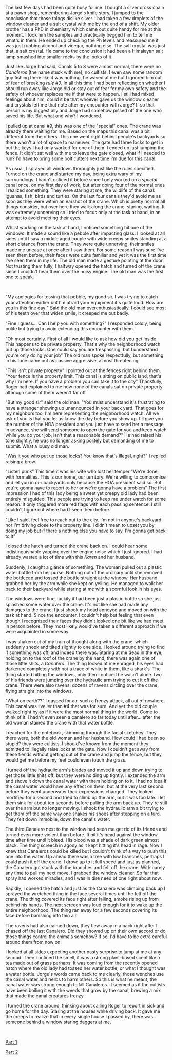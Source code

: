 The last few days had been quite busy for me. I bought a silver cross chain at a pawn shop, remembering Jorge's knife story, I jumped to the conclusion that those things dislike silver. I had taken a few droplets of the window cleaner and a salt crystal with me by the end of a shift. My older brother has a PhD in chemistry which came out quite handy for me at this moment. I took him the samples and practically begged him to tell me what's in them. He ended up checking the Ph levels and reassured me it was just rubbing alcohol and vinegar, nothing else. The salt crystal was just that, a salt crystal. He came to the conclusion it had been a Himalayan salt lamp smashed into smaller rocks by the looks of it. 

Just like Jorge had said, Canals 5 to 8 were almost normal, there were no *Canaleros*  (the name stuck with me), no cultists. I even saw some random guy fishing there like it was nothing, he waved at me but I ignored him out of fear of breaking *rule #3.* In all this time I had been reflecting on whether I should run away like Jorge did or stay out of fear for my own safety and the safety of whoever replaces me if that were to happen. I still had mixed feelings about him, could it be that whoever gave us the window cleaner and crystals left  me that note after my encounter with Jorge? If so that person is my biggest ally and Jorge had somehow pissed off the one who saved his life. But what and why? I wondered.

I pulled up at canal #9, this was one of the "special" ones. The crane was already there waiting for me. Based on the maps this canal was a bit different from the others. This one went right behind people's backyards so there wasn't a lot of space to maneuver. The gate had three locks to get in but the keys I had only worked for one of them. I ended up just jumping the fence. It didn't sat well with me to leave the gate closed, what if I needed to run? I'd have to bring some bolt cutters next time I'm due for this canal. 

As usual, I sprayed all windows thoroughly just like the rules specified. Turned on the crane and started my day, being extra wary of my surroundings. I hadn't noticed it before since I only worked on a *special* canal once, on my first day of work, but after doing four of the normal ones I realized something. They were staring at me, the wildlife of the canal: Iguanas, fish, birds and turtles. On the last four canals they'd avoid me as soon as they were within an earshot of the crane. Which is pretty normal all things consider, but over here they walk along the crane, staring, waiting. It was extremely unnerving so I tried to focus only at the task at hand, in an attempt to avoid meeting their eyes.

Whilst working on the task at hand, I noticed something hit one of the windows. It made a sound like a pebble after impacting glass. I looked at all sides until I saw a middle aged couple with wide creepy smiles standing at a short distance from the crane. They were quite unnerving, their smiles made me unease at once after I saw them. For some reason I was sure I've seen them before, their faces were quite familiar and yet it was the first time I've seen them in my life. The old man made a gesture pointing at the door. Not trusting them fully, I halfway opened the hatch and turned off the crane since I couldn't hear them over the noisy engine. The old man was the first one to speak.

&#x200B;

"My apologies for tossing that pebble, my good sir. I was trying to catch your attention earlier but I'm afraid your equipment it's quite loud. How are you in this fine day!" Said the old man overenthusiastically. I could see most of his teeth over that widen smile, it creeped me out badly.

"Fine I guess... Can I help you with something?" I responded coldly, being polite but trying to avoid extending this encounter with them.

"Oh most certainly. First of all I would like to ask how did you get inside. This happens to be private property. That's why the neighborhood watch put up those locks. One could say you are trespassing, but I understand you're only doing your job" The old man spoke respectfully, but something in his tone came out as passive aggressive, almost threatening.

"This isn't private property" I pointed out at the fences right behind them. "Your fence is the property limit. This canal is sitting on public land, that's why I'm here. If you have a problem you can take it to the city" Thankfully, Roger had explained to me how none of the canals sat on private property although some of them weren't far off

"But my good sir" said the old man. "You must understand it's frustrating to have a stranger showing up unannounced in your back yard. That goes for my neighbors too, I'm here representing the neighborhood watch. All we ask of you is that you let us know the day before you show up. I'll give you the number of the HOA president and you just have to send her a message in advance, she will send someone to open the gate for you and keep watch while you do your job, isn't that a reasonable demand?" He had raised his tone slightly, he was no longer asking politely but demanding of me to submit. What a lousy old man.

"Was it you who put up those locks? You know that's illegal, right?" I replied raising a brow.

"Listen punk" This time it was his wife who lost her temper "We're done with formalities. This is our home, our territory. We're willing to compromise and let you in our backyards only because the HOA president said so. But you're gonna have to report to her or we're gonna have a problem" The first impression I had of this lady being a sweet yet creepy old lady had been entirely misguided. This people are trying to keep me under watch for some reason. It only triggered more red flags with each passing sentence. I still couldn't figure out where had I seen them before.

"Like I said, feel free to reach out to the city. I'm not in anyone's backyard nor I'm driving close to the property line. I didn't mean to upset you by doing my job but if there's nothing else you have to say, I'm gonna get back to it" 

I closed the hatch and turned the crane back on. I could hear some indistinguishable yapping over the engine noise which I just ignored. I had already wasted a lot of time with this *Karen* and her husband.

Suddenly, I caught a glance of something. The woman pulled out a plastic water bottle from her purse. Nothing out of the ordinary until she removed the bottlecap and tossed the bottle straight at the window. Her husband grabbed her by the arm while she kept on yelling. He managed to walk her back to their backyard while staring at me with a scornful look in his eyes. 

The windows were fine, luckily it had been just a plastic bottle so she just splashed some water over the crane. It's not like she had made any damages to the crane. I just shook my head annoyed and moved on with the task at hand. Since the encounter, I couldn't help but feeling that even though I recognized their faces they didn't looked one bit like we had meet in person before. They most likely would've taken a different approach if we were acquainted in some way. 

I was shaken out of my train of thought along with the crane, which suddenly shook and tilted slightly to one side. I looked around trying to find if something was off, and indeed there was. Staring at me dead in the eye, holding on to the roof of the crane by the hand, there was again one of those little shits, a *Canalero*. The thing looked at me enraged, his eyes had darkened completely with not a trace of white in them, like a shark's. The thing started hitting the windows, only then I noticed he wasn't alone. two of his friends were jumping over the hydraulic arm trying to cut it off the crane. There were also ravens, dozens of ravens circling over the crane, flying straight into the windows. 

"What on earth??" I gasped for air, such a frenzy attack, all out of nowhere. This canal was livelier than #4 that was for sure. And yet the old couple walked right by as if it were the most normal thing in the world. Come to think of it. I hadn't even seen a canalero so far today until after... after the old woman stained the crane with that water bottle. 

I reached for the notebook, skimming through the facial sketches. They there were, both the old woman and her husband. How could I had been so stupid? they were cultists. I should've known from the moment they admitted to illegally raise locks at the gate. Now I couldn't get away from these fiends without getting out of the crane and jump the fence, but they would get me before my feet could even touch the grass.

I turned off the hydraulic arm's blades and moved it up and down trying to get those little shits off, but they were holding up tightly. I extended the arm and shove it down the canal water with them holding on to it. I had no idea if the canal water would have any effect on them, but at the very last second before they went underwater their expressions changed. They looked mortified for a second and tried to climb up the arm, but it was too late. I let them sink for about ten seconds before pulling the arm back up. They're still over the arm but no longer moving. I shook the hydraulic arm a bit trying to get them off the same way one shakes his shoes after stepping on a turd. They felt down immobile, down the canal's water. 

The third Canalero next to the window had seen me get rid of its friends and turned even more violent than before. It hit it's head against the window time after time until it bleed. His blood was a shade of dark green almost black. The thing screech in agony as it kept hitting it's head in rage. Now I knew that Canaleros could be killed but I couldn't think of a way to push this one into the water. Up ahead there was a tree with low branches, perhaps I could push it off the crane. I drove up to it full speed and just as planned, the Canalero got stuck with the branches and felt off the crane. With barely any time to pull my next move, I grabbed the window cleaner. So far that spray had worked miracles, and I was in dire need of one right about now. 

Rapidly, I opened the hatch and just as the Canalero was climbing back up I sprayed the wretched thing in the face several times until he felt off the crane. The thing covered its face right after falling, smoke rising up from behind his hands. The next screech was loud enough for it to wake up the entire neighborhood. The thing ran away for a few seconds covering its face before banishing into thin air. 

The ravens had also calmed down, they flew away in a pack right after I chased off the last Canalero. Did they showed up on their own accord or do those things control the animals somehow? If so, I'd have to be extra careful around them from now on. 

I looked at all sides expecting another nasty surprise to jump at me at any second. Then I noticed the smell, it was a strong plant-based scent like a tea made out of grass perhaps. It was coming from the recently opened hatch where the old lady had tossed her water bottle, or what I thought was a water bottle. Jorge's words came back to me clearly, those wenches use the canal water and herbs to harm others. So this is what he meant, the canal water was strong enough to kill Canaleros. It seemed as if the cultists have been boiling it with the weeds that grow by the canal, brewing a mix that made the canal creatures frenzy. 

I turned the crane around, thinking about calling Roger to report in sick and go home for the day. Staring at the houses while driving back. It gave me the creeps to realize that in every single house I passed by, there was someone behind a window staring daggers at me.

&#x200B;

[Part 1](https://www.reddit.com/r/nosleep/comments/uzcxkj/somethings_lurking_in_the_floridian_canals/?utm_source=share&utm_medium=web2x&context=3)

[Part 2](https://www.reddit.com/r/nosleep/comments/v0aain/somethings_lurking_in_the_floridian_canals_part_2/?utm_source=share&utm_medium=web2x&context=3)
